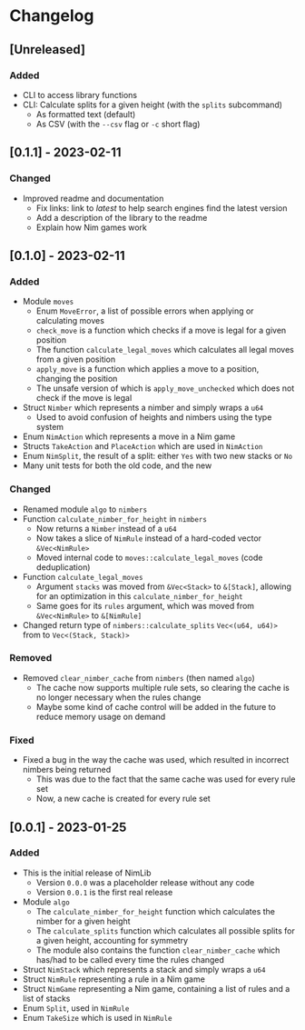 # Changelog

## [Unreleased]

<!-- _No unreleased changes_ -->

### Added

- CLI to access library functions
- CLI: Calculate splits for a given height (with the `splits` subcommand)
  - As formatted text (default)
  - As CSV (with the `--csv` flag or `-c` short flag)

## [0.1.1] - 2023-02-11

### Changed

- Improved readme and documentation
  - Fix links: link to _latest_ to help search engines find the latest version
  - Add a description of the library to the readme
  - Explain how Nim games work

## [0.1.0] - 2023-02-11

### Added

- Module `moves`
  - Enum `MoveError`, a list of possible errors when applying or calculating moves
  - `check_move` is a function which checks if a move is legal for a given position
  - The function `calculate_legal_moves` which calculates all legal moves from a given position
  - `apply_move` is a function which applies a move to a position, changing the position
  - The unsafe version of which is `apply_move_unchecked` which does not check if the move is legal
- Struct `Nimber` which represents a nimber and simply wraps a `u64`
  - Used to avoid confusion of heights and nimbers using the type system
- Enum `NimAction` which represents a move in a Nim game
- Structs `TakeAction` and `PlaceAction` which are used in `NimAction`
- Enum `NimSplit`, the result of a split: either `Yes` with two new stacks or `No`
- Many unit tests for both the old code, and the new

### Changed

- Renamed module `algo` to `nimbers`
- Function `calculate_nimber_for_height` in `nimbers`
  - Now returns a `Nimber` instead of a `u64`
  - Now takes a slice of `NimRule` instead of a hard-coded vector `&Vec<NimRule>`
  - Moved internal code to `moves::calculate_legal_moves` (code deduplication)
- Function `calculate_legal_moves`
  - Argument `stacks` was moved from `&Vec<Stack>` to `&[Stack]`, allowing for an optimization in this `calculate_nimber_for_height`
  - Same goes for its `rules` argument, which was moved from `&Vec<NimRule>` to `&[NimRule]`
- Changed return type of `nimbers::calculate_splits` `Vec<(u64, u64)>` from to `Vec<(Stack, Stack)>`

### Removed

- Removed `clear_nimber_cache` from `nimbers` (then named `algo`)
  - The cache now supports multiple rule sets, so clearing the cache is no longer necessary when the rules change
  - Maybe some kind of cache control will be added in the future to reduce memory usage on demand

### Fixed

- Fixed a bug in the way the cache was used, which resulted in incorrect nimbers being returned
  - This was due to the fact that the same cache was used for every rule set
  - Now, a new cache is created for every rule set

## [0.0.1] - 2023-01-25

### Added

- This is the initial release of NimLib
  - Version `0.0.0` was a placeholder release without any code
  - Version `0.0.1` is the first real release
- Module `algo`
  - The `calculate_nimber_for_height` function which calculates the nimber for a given height
  - The `calculate_splits` function which calculates all possible splits for a given height, accounting for symmetry
  - The module also contains the function `clear_nimber_cache` which has/had to be called every time the rules changed
- Struct `NimStack` which represents a stack and simply wraps a `u64`
- Struct `NimRule` representing a rule in a Nim game
- Struct `NimGame` representing a Nim game, containing a list of rules and a list of stacks
- Enum `Split`, used in `NimRule`
- Enum `TakeSize` which is used in `NimRule`
